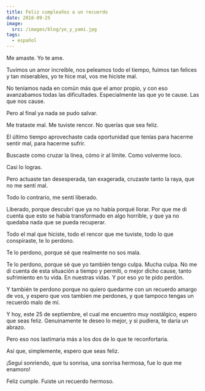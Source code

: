 ```yaml
---
title: Feliz cumpleaños a un recuerdo
date: 2018-09-25
image:
  src: /images/blog/yo_y_yami.jpg
tags:
  - español
---
```

Me amaste. Yo te ame.

Tuvimos un amor increíble, nos peleamos todo el tiempo, fuimos tan felices y tan miserables, yo te hice mal, vos me hiciste mal.

No teníamos nada en común más que el amor propio, y con eso avanzabamos todas las dificultades. Especialmente las que yo te cause. Las que nos cause.

Pero al final ya nada se pudo salvar.

Me trataste mal. Me tuviste rencor. No querías que sea feliz. 

El último tiempo aprovechaste cada oportunidad que tenías para hacerme sentir mal, para hacerme sufrir.

Buscaste como cruzar la línea, cómo ir al límite. Como volverme loco.

Casi lo logras.

Pero actuaste tan desesperada, tan exagerada, cruzaste tanto la raya, que no me sentí mal.

Todo lo contrario, me sentí liberado.

Liberado, porque descubrí que ya no había porqué llorar. Por que me di cuenta que esto se había transformado en algo horrible, y que ya no quedaba nada que se pueda recuperar.

Todo el mal que hiciste, todo el rencor que me tuviste, todo lo que conspiraste, te lo perdono.

Te lo perdono, porque sé que realmente no sos mala. 

Te lo perdono, porque sé que yo también tengo culpa. Mucha culpa. No me di cuenta de esta situación a tiempo y permiti, o mejor dicho cause, tanto sufrimiento en tu vida. En nuestras vidas. Y por eso yo te pido perdón.

Y también te perdono porque no quiero quedarme con un recuerdo amargo de vos, y espero que vos tambien me perdones, y que tampoco tengas un recuerdo malo de mí.

Y hoy, este 25 de septiembre, el cual me encuentro muy nostálgico, espero que seas feliz. Genuinamente te deseo lo mejor, y si pudiera, te daría un abrazo.

Pero eso nos lastimaria más a los dos de lo que te reconfortaria.

Así que, simplemente, espero que seas feliz.

¡Seguí sonriendo, que tu sonrisa, una sonrisa hermosa, fue lo que me enamoro!

Feliz cumple. Fuiste un recuerdo hermoso.
